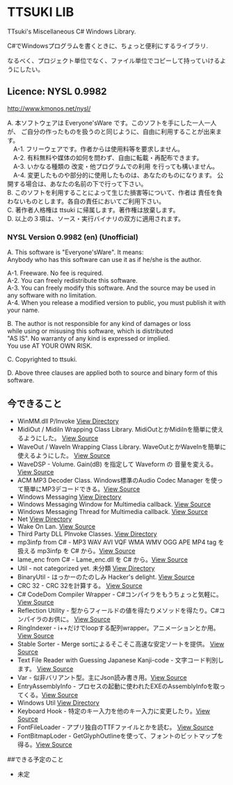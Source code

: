 ﻿
# TTSUKI LIB
TTsuki's Miscellaneous C# Windows Library. 

C#でWindowsプログラムを書くときに、ちょっと便利にするライブラリ.

なるべく、プロジェクト単位でなく、ファイル単位でコピーして持っていけるようにしたい。

## Licence: NYSL 0.9982
http://www.kmonos.net/nysl/

A. 本ソフトウェアは Everyone'sWare です。このソフトを手にした一人一人が、
   ご自分の作ったものを扱うのと同じように、自由に利用することが出来ます。  
　A-1. フリーウェアです。作者からは使用料等を要求しません。  
　A-2. 有料無料や媒体の如何を問わず、自由に転載・再配布できます。  
　A-3. いかなる種類の 改変・他プログラムでの利用 を行っても構いません。  
　A-4. 変更したものや部分的に使用したものは、あなたのものになります。
       公開する場合は、あなたの名前の下で行って下さい。  
B. このソフトを利用することによって生じた損害等について、作者は
   責任を負わないものとします。各自の責任においてご利用下さい。  
C. 著作者人格権は ttsuki に帰属します。著作権は放棄します。  
D. 以上の３項は、ソース・実行バイナリの双方に適用されます。  


### NYSL Version 0.9982 (en) (Unofficial)  
A. This software is "Everyone'sWare". It means:  
  Anybody who has this software can use it as if he/she is the author.  

  A-1. Freeware. No fee is required.  
  A-2. You can freely redistribute this software.  
  A-3. You can freely modify this software. And the source
      may be used in any software with no limitation.  
  A-4. When you release a modified version to public, you
      must publish it with your name.  

B. The author is not responsible for any kind of damages or loss  
  while using or misusing this software, which is distributed  
  "AS IS". No warranty of any kind is expressed or implied.  
  You use AT YOUR OWN RISK.  

C. Copyrighted to ttsuki.  

D. Above three clauses are applied both to source and binary form of this software.  

## 今できること

- WinMM.dll P/Invoke [View Directory](https://github.com/ttsuki/ttsuki/tree/master/WinMM)
 - MidiOut / MidiIn Wrapping Class Library. MidiOutとかMidiInを簡単に使えるようにした。 [View Source](https://github.com/ttsuki/ttsuki/blob/master/WinMM/MidiIO.cs)
 - WaveOut / WaveIn Wrapping Class Library. WaveOutとかWaveInを簡単に使えるようにした。 [View Source](https://github.com/ttsuki/ttsuki/blob/master/WinMM/WaveIO.cs)
 - WaveDSP - Volume. Gain(dB) を指定して Waveform の 音量を変える。[View Source](https://github.com/ttsuki/ttsuki/blob/master/WinMM/WaveDSP.cs)
 - ACM MP3 Decoder Class. Windows標準のAudio Codec Manager を使って簡単にMP3デコードできる。[View Source](https://github.com/ttsuki/ttsuki/blob/master/WinMM/AcmMp3Decoder.cs)
- Windows Messaging [View Directory](https://github.com/ttsuki/ttsuki/tree/master/Messaging)
 - Windows Messaging Window for Multimedia callback. [View Source](https://github.com/ttsuki/ttsuki/blob/master/Messaging/MessageWindow.cs)
 - Windows Messaging Thread for Multimedia callback. [View Source](https://github.com/ttsuki/ttsuki/blob/master/Messaging/MessageThread.cs)
- Net [View Directory](https://github.com/ttsuki/ttsuki/tree/master/Net)
 - Wake On Lan. [View Source](https://github.com/ttsuki/ttsuki/blob/master/Net/WakeOnLan.cs)
- Third Party DLL PInvoke Classes. [View Directory](https://github.com/ttsuki/ttsuki/tree/master/DllPInvoke)
 - mp3infp from C# - MP3 WAV AVI VQF WMA WMV OGG APE MP4 tag を扱える mp3infp を C# から。[View Source](https://github.com/ttsuki/ttsuki/blob/master/DllPInvoke/mp3infp.cs)
 - lame_enc from C# - Lame_enc.dll を C# から。[View Source](https://github.com/ttsuki/ttsuki/blob/master/DllPInvoke/LameMp3Encoder.cs)
- Util - not categorized yet. 未分類 [View Directory](https://github.com/ttsuki/ttsuki/tree/master/Util)
 - BinaryUtil - はっかーのたのしみ Hacker's delight. [View Source](https://github.com/ttsuki/ttsuki/blob/master/Util/BinaryUtil.cs)
 - CRC 32 - CRC 32を計算する。 [View Source](https://github.com/ttsuki/ttsuki/blob/master/Util/Crc32.cs)
 - C# CodeDom Compiler Wrapper - C#コンパイラをもうちょっと気軽に。 [View Source](https://github.com/ttsuki/ttsuki/blob/master/Util/CSharpCompiler.cs)
 - Reflection Utility - 型からフィールドの値を得たりメソッドを得たり。C#コンパイラのお供に。 [View Source](https://github.com/ttsuki/ttsuki/blob/master/Util/ReflectionUtil.cs)
 - RingIndexer - i++だけでloopする配列wrapper。アニメーションとか用。 [View Source](https://github.com/ttsuki/ttsuki/blob/master/Util/RingIndexer.cs)
 - Stable Sorter - Merge sortによるそこそこ高速な安定ソートを提供。 [View Source](https://github.com/ttsuki/ttsuki/blob/master/Util/StableSorter.cs)
 - Text File Reader with Guessing Japanese Kanji-code - 文字コード判別します。 [View Source](https://github.com/ttsuki/ttsuki/blob/master/Util/TextFile.cs)
 - Var - 似非バリアント型。主にJson読み書き用。[View Source](https://github.com/ttsuki/ttsuki/blob/master/Util/Var.cs)
 - EntryAssemblyInfo - プロセスの起動に使われたEXEのAssemblyInfoを取ってくる。[View Source](https://github.com/ttsuki/ttsuki/blob/master/Util/EntryAssembly.cs)
- Windows Util [View Directory](https://github.com/ttsuki/ttsuki/tree/master/WindowsUtil)
 - Keyboard Hook - 特定のキー入力を他のキー入力に変更したり。[View Source](https://github.com/ttsuki/ttsuki/blob/master/WindowsUtil/KeyboardHook.cs)
 - FontFileLoader - アプリ独自のTTFファイルとかを読む。 [View Source](https://github.com/ttsuki/ttsuki/blob/master/WindowsUtil/FontFileLoader.cs)
 - FontBitmapLoder - GetGlyphOutlineを使って、フォントのビットマップを得る。[View Source](https://github.com/ttsuki/ttsuki/blob/master/WindowsUtil/FontBitmapLoder.cs)

##できる予定のこと

- 未定
